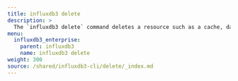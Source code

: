```yaml
---
title: influxdb3 delete
description: >
  The `influxdb3 delete` command deletes a resource such as a cache, database, or table.
menu:
  influxdb3_enterprise:
    parent: influxdb3
    name: influxdb3 delete
weight: 300
source: /shared/influxdb3-cli/delete/_index.md
---
```


<!-- The content of this file is at 
//SOURCE - content/shared/influxdb3-cli/delete/_index.md
-->
